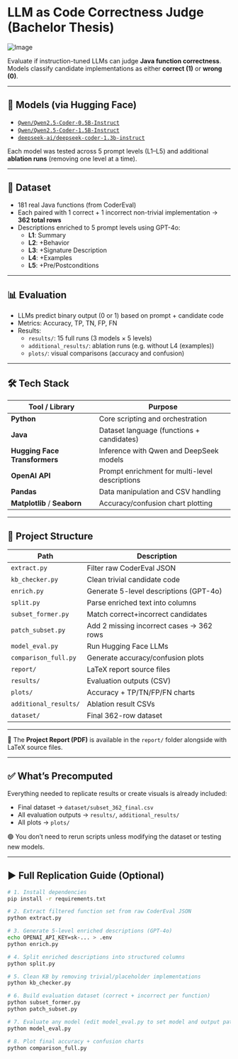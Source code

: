 # LLM as Code Correctness Judge (Bachelor Thesis)
![Image](https://github.com/user-attachments/assets/8f18475b-2ae8-4d60-81db-5c59f34137cd)

Evaluate if instruction-tuned LLMs can judge **Java function correctness**.  
Models classify candidate implementations as either **correct (1)** or **wrong (0)**.

---

## 🤖 Models (via Hugging Face)

- [`Qwen/Qwen2.5-Coder-0.5B-Instruct`](https://huggingface.co/Qwen/Qwen2.5-Coder-0.5B-Instruct)  
- [`Qwen/Qwen2.5-Coder-1.5B-Instruct`](https://huggingface.co/Qwen/Qwen2.5-Coder-1.5B-Instruct)  
- [`deepseek-ai/deepseek-coder-1.3b-instruct`](https://huggingface.co/deepseek-ai/deepseek-coder-1.3b-instruct)

Each model was tested across 5 prompt levels (L1–L5) and additional **ablation runs** (removing one level at a time).

---

## 📌 Dataset

- 181 real Java functions (from CoderEval)
- Each paired with 1 correct + 1 incorrect non-trivial implementation → **362 total rows**
- Descriptions enriched to 5 prompt levels using GPT-4o:
  - **L1**: Summary  
  - **L2**: +Behavior  
  - **L3**: +Signature Description  
  - **L4**: +Examples  
  - **L5**: +Pre/Postconditions  

---

## 📊 Evaluation

- LLMs predict binary output (0 or 1) based on prompt + candidate code
- Metrics: Accuracy, TP, TN, FP, FN
- Results:
  - `results/`: 15 full runs (3 models × 5 levels)  
  - `additional_results/`: ablation runs (e.g. without L4 (examples))  
  - `plots/`: visual comparisons (accuracy and confusion)  

---

## 🛠️ Tech Stack

| Tool / Library              | Purpose                                             |
|-----------------------------|-----------------------------------------------------|
| **Python**                  | Core scripting and orchestration                    |
| **Java**                  | Dataset language (functions + candidates)                    |
| **Hugging Face Transformers** | Inference with Qwen and DeepSeek models             |
| **OpenAI API**     | Prompt enrichment for multi-level descriptions      |
| **Pandas**                  | Data manipulation and CSV handling                  |
| **Matplotlib** / **Seaborn**| Accuracy/confusion chart plotting  

---

## 📁 Project Structure

| Path                 | Description                                 |
|----------------------|---------------------------------------------|
| `extract.py`         | Filter raw CoderEval JSON                   |
| `kb_checker.py`      | Clean trivial candidate code                |
| `enrich.py`          | Generate 5-level descriptions (GPT-4o)      |
| `split.py`           | Parse enriched text into columns            |
| `subset_former.py`   | Match correct+incorrect candidates          |
| `patch_subset.py`    | Add 2 missing incorrect cases → 362 rows    |
| `model_eval.py`      | Run Hugging Face LLMs                       |
| `comparison_full.py` | Generate accuracy/confusion plots           |
| `report/`            | LaTeX report source files                   |
| `results/`           | Evaluation outputs (CSV)                    |
| `plots/`             | Accuracy + TP/TN/FP/FN charts               |
| `additional_results/`| Ablation result CSVs                        |
| `dataset/`           | Final 362-row dataset                       |

---

📄 The **Project Report (PDF)** is available in the `report/` folder alongside with LaTeX source files.

---

## ✅ What’s Precomputed

Everything needed to replicate results or create visuals is already included:
- Final dataset → `dataset/subset_362_final.csv`  
- All evaluation outputs → `results/`, `additional_results/`  
- All plots → `plots/`

🟢 You don’t need to rerun scripts unless modifying the dataset or testing new models.

---

## ▶️ Full Replication Guide (Optional)

```bash
# 1. Install dependencies
pip install -r requirements.txt

# 2. Extract filtered function set from raw CoderEval JSON
python extract.py

# 3. Generate 5-level enriched descriptions (GPT-4o)
echo OPENAI_API_KEY=sk-... > .env
python enrich.py

# 4. Split enriched descriptions into structured columns
python split.py

# 5. Clean KB by removing trivial/placeholder implementations
python kb_checker.py

# 6. Build evaluation dataset (correct + incorrect per function)
python subset_former.py
python patch_subset.py

# 7. Evaluate any model (edit model_eval.py to set model and output paths)
python model_eval.py

# 8. Plot final accuracy + confusion charts
python comparison_full.py
